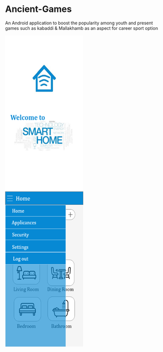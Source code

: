 # Ancient-Games
An Android application to boost the popularity among youth and present games such as kabaddi &amp; Mallakhamb as an aspect for career sport option

<div>
<img style="width:50%" src="https://github.com/shonil24/Ancient-Games/blob/master/Welcome-Splash.png" width="300px" height="500px">
<img style="width:50%" src="https://github.com/shonil24/Ancient-Games/blob/master/Home-Menu.png" width="300px" height="500px">
</div>



